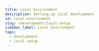 ```yaml
---
title: Local Environment
description: Setting up local development
id: local-environment
slug: /development/local-setup
sidebar_label: Local Environment
tags:
  - development
  - local setup
---
```

